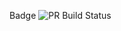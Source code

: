 Badge ![PR Build Status](https://github.com/<megjafari>/<template>/actions/workflows/pull_request_check.yml/badge.svg)
